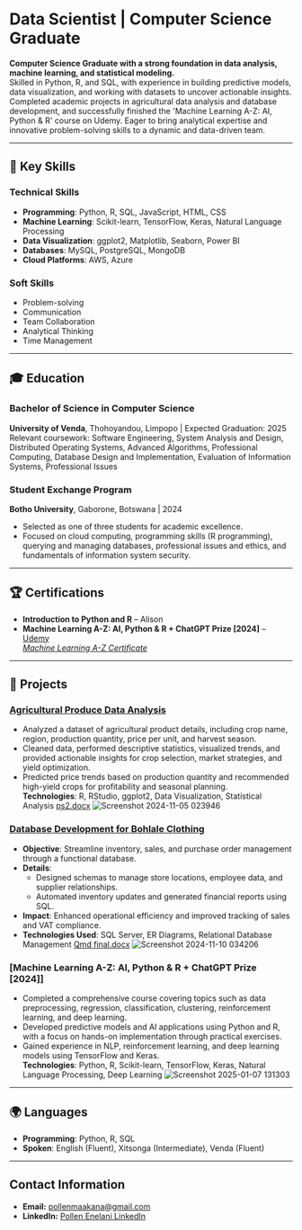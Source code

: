 


# Data Scientist | Computer Science Graduate

**Computer Science Graduate with a strong foundation in data analysis, machine learning, and statistical modeling.**  
Skilled in Python, R, and SQL, with experience in building predictive models, data visualization, and working with datasets to uncover actionable insights. Completed academic projects in agricultural data analysis and database development, and successfully finished the 'Machine Learning A-Z: AI, Python & R' course on Udemy. Eager to bring analytical expertise and innovative problem-solving skills to a dynamic and data-driven team.

---

## 📌 Key Skills

### Technical Skills
- **Programming**: Python, R, SQL, JavaScript, HTML, CSS
- **Machine Learning**: Scikit-learn, TensorFlow, Keras, Natural Language Processing
- **Data Visualization**: ggplot2, Matplotlib, Seaborn, Power BI
- **Databases**: MySQL, PostgreSQL, MongoDB
- **Cloud Platforms**: AWS, Azure

### Soft Skills
- Problem-solving
- Communication
- Team Collaboration
- Analytical Thinking
- Time Management

---

## 🎓 Education

### Bachelor of Science in Computer Science  
**University of Venda**, Thohoyandou, Limpopo | Expected Graduation: 2025  
Relevant coursework: Software Engineering, System Analysis and Design, Distributed Operating Systems, Advanced Algorithms, Professional Computing, Database Design and Implementation, Evaluation of Information Systems, Professional Issues

### Student Exchange Program  
**Botho University**, Gaborone, Botswana | 2024  
- Selected as one of three students for academic excellence.  
- Focused on cloud computing, programming skills (R programming), querying and managing databases, professional issues and ethics, and fundamentals of information system security.

---

## 🏆 Certifications
- **Introduction to Python and R** – Alison
- **Machine Learning A-Z: AI, Python & R + ChatGPT Prize [2024]** –[ Udemy  
  *Machine Learning A-Z Certificate*
](https://www.udemy.com/certificate/UC-063e3127-6b7b-48a3-8322-3900e0fd6674/)
---

## 💼 Projects

### [Agricultural Produce Data Analysis](https://github.com/22010845/Pollenmaakana.github.io/tree/main/r%20end%20assessment)
- Analyzed a dataset of agricultural product details, including crop name, region, production quantity, price per unit, and harvest season.  
- Cleaned data, performed descriptive statistics, visualized trends, and provided actionable insights for crop selection, market strategies, and yield optimization.  
- Predicted price trends based on production quantity and recommended high-yield crops for profitability and seasonal planning.  
**Technologies**: R, RStudio, ggplot2, Data Visualization, Statistical Analysis [ps2.docx](https://github.com/user-attachments/files/18331870/ps2.docx)
![Screenshot 2024-11-05 023946](https://github.com/user-attachments/assets/71a3c2fd-4ce1-4575-9938-7f1123c1bfc4)


### [Database Development for Bohlale Clothing](https://github.com/22010845/Pollenmaakana.github.io/tree/main/QMD%20END%20assessment%20by%20AK)
- **Objective**: Streamline inventory, sales, and purchase order management through a functional database.
- **Details**:
  - Designed schemas to manage store locations, employee data, and supplier relationships.
  - Automated inventory updates and generated financial reports using SQL.
- **Impact**: Enhanced operational efficiency and improved tracking of sales and VAT compliance.
- **Technologies Used**: SQL Server, ER Diagrams, Relational Database Management [Qmd final.docx](https://github.com/user-attachments/files/18348312/Qmd.final.docx)
![Screenshot 2024-11-10 034206](https://github.com/user-attachments/assets/9dff9785-b245-41dc-8eab-f7880c458396)


### [Machine Learning A-Z: AI, Python & R + ChatGPT Prize [2024]]  
- Completed a comprehensive course covering topics such as data preprocessing, regression, classification, clustering, reinforcement learning, and deep learning.  
- Developed predictive models and AI applications using Python and R, with a focus on hands-on implementation through practical exercises.  
- Gained experience in NLP, reinforcement learning, and deep learning models using TensorFlow and Keras.  
**Technologies**: Python, R, Scikit-learn, TensorFlow, Keras, Natural Language Processing, Deep Learning
![Screenshot 2025-01-07 131303](https://github.com/user-attachments/assets/d833a586-ae46-4eaa-95a0-c02bff38d8d0)


---

## 🌍 Languages
- **Programming**: Python, R, SQL
- **Spoken**: English (Fluent), Xitsonga (Intermediate), Venda (Fluent)

---

## Contact Information
- **Email:** [pollenmaakana@gmail.com](mailto:pollenmaakana@gmail.com)
- **LinkedIn:** [Pollen Enelani LinkedIn](https://www.linkedin.com/in/pollen-enelani-96b860256)




